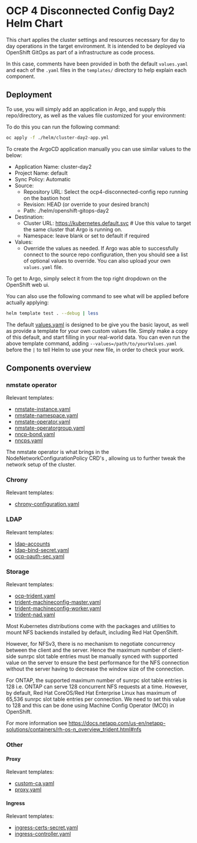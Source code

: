 # OCP 4 Disconnected Config Day2 Helm Chart

This chart applies the cluster settings and resources necessary for day to day operations in the target environment. It is intended to be deployed via OpenShift GitOps as part of a infrastructure as code process.

In this case, comments have been provided in both the default `values.yaml` and each of the `.yaml` files in the `templates/` directory to help explain each component.

## Deployment

To use, you will simply add an application in Argo, and supply this repo/directory, as well as the values file customized for your environment:

To do this you can run the following command:

```bash
oc apply -f ./helm/cluster-day2-app.yml
```

To create the ArgoCD application manually you can use similar values to the below:

* Application Name: cluster-day2
* Project Name: default
* Sync Policy: Automatic
* Source:
  * Repository URL: Select the ocp4-disconnected-config repo running on the bastion host
  * Revision: HEAD (or override to your desired branch)
  * Path: ./helm/openshift-gitops-day2
* Destination:
  * Cluster URL: https://kubernetes.default.svc # Use this value to target the same cluster that Argo is running on.
  * Namespace: leave blank or set to default if required
* Values:
  * Override the values as needed. If Argo was able to successfully connect to the source repo configuration, then you should see a list of optional values to override. You can also upload your own `values.yaml` file.

To get to Argo, simply select it from the top right dropdown on the OpenShift web ui.

You can also use the following command to see what will be applied before actually applying:

```bash
helm template test . --debug | less
```

The default [values.yaml](values.yaml) is designed to be give you the basic layout, as well as provide a template for your own custom values file. Simply make a copy of this default, and start filling in your real-world data. You can even run the above template command, adding `--values=/path/to/yourValues.yaml` before the `|` to tell Helm to use your new file, in order to check your work.

## Components overview

### nmstate operator

Relevant templates:

 - [nmstate-instance.yaml](templates/nmstate-instance.yml)
 - [nmstate-namespace.yaml](templates/nmstate-namespace.yaml)
 - [nmstate-operator.yaml](templates/nmstate-operator.yaml)
 - [nmstate-operatorgroup.yaml](templates/nmstate-operatorgroup.yaml)
 - [nncp-bond.yaml](templates/nncp-bond.yaml)
 - [nncps.yaml](templates/nncps.yaml)

The nmstate operator is what brings in the NodeNetworkConfigurationPolicy CRD's , allowing us to further tweak the network setup of the cluster.

### Chrony

Relevant templates:

 - [chrony-configuration.yaml](templates/chrony-configuration.yaml)

### LDAP

Relevant templates:

 - [ldap-accounts](templates/ldap-accounts.yaml)
 - [ldap-bind-secret.yaml](templates/ldap-bind-secret.yaml)
 - [ocp-oauth-sec.yaml](templates/ocp-oauth-sec.yaml)

### Storage

Relevant templates:

 - [ocp-trident.yaml](templates/ocp-trident.yaml)
 - [trident-machineconfig-master.yaml](templates/trident-machineconfig-master.yaml)
 - [trident-machineconfig-worker.yaml](templates/trident-machineconfig-worker.yaml)
 - [trident-nad.yaml](templates/trident-nad.yaml)

Most Kubernetes distributions come with the packages and utilities to mount NFS backends installed by default, including Red Hat OpenShift.

However, for NFSv3, there is no mechanism to negotiate concurrency between the client and the server. Hence the maximum number of client-side sunrpc slot table entries must be manually synced with supported value on the server to ensure the best performance for the NFS connection without the server having to decrease the window size of the connection.

For ONTAP, the supported maximum number of sunrpc slot table entries is 128 i.e. ONTAP can serve 128 concurrent NFS requests at a time. However, by default, Red Hat CoreOS/Red Hat Enterprise Linux has maximum of 65,536 sunrpc slot table entries per connection. We need to set this value to 128 and this can be done using Machine Config Operator (MCO) in OpenShift.

For more information see https://docs.netapp.com/us-en/netapp-solutions/containers/rh-os-n_overview_trident.html#nfs

### Other

#### Proxy

Relevant templates:

 - [custom-ca.yaml](templates/custom-ca.yaml)
 - [proxy.yaml](templates/proxy.yaml)

#### Ingress

Relevant templates:

 - [ingress-certs-secret.yaml](templates/ingress-certs-secret.yaml)
 - [ingress-controller.yaml](templates/ingress-controller.yaml)
